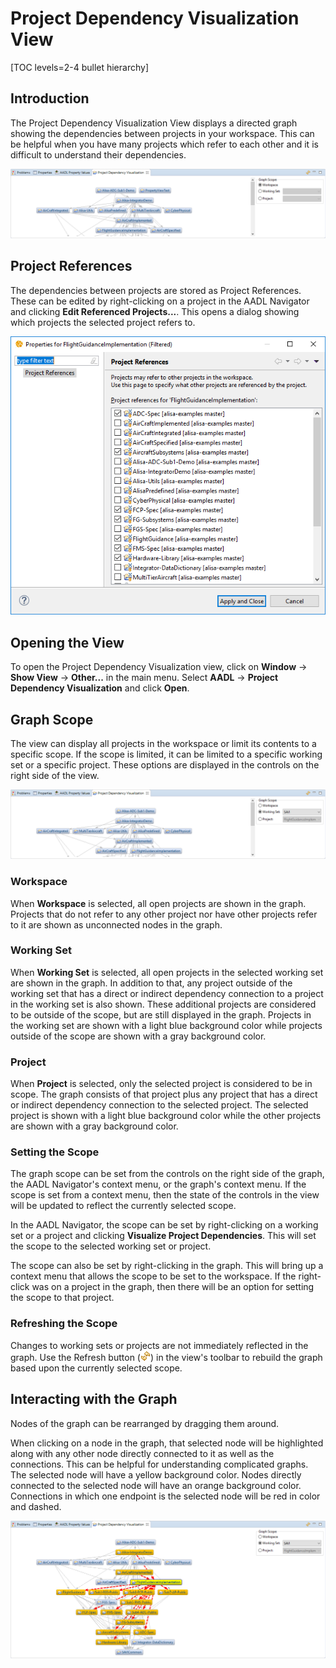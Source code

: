 # Project Dependency Visualization View

[TOC levels=2-4 bullet hierarchy]

## Introduction

The Project Dependency Visualization View displays a directed graph showing the dependencies between projects in your
workspace. This can be helpful when you have many projects which refer to each other and it is difficult to understand
their dependencies.

![Project Dependency Visualization View](images/dependencyVisualization/ProjectView.png)

## Project References

The dependencies between projects are stored as Project References. These can be edited by right-clicking on a project
in the AADL Navigator and clicking **Edit Referenced Projects...**. This opens a dialog showing which projects the
selected project refers to.

![Project References](images/dependencyVisualization/ProjectReferences.png)

## Opening the View

To open the Project Dependency Visualization view, click on **Window** -> **Show View** -> **Other...** in the main
menu. Select **AADL** -> **Project Dependency Visualization** and click **Open**.

## Graph Scope

The view can display all projects in the workspace or limit its contents to a specific scope. If the scope is limited,
it can be limited to a specific working set or a specific project. These options are displayed in the controls on the
right side of the view.

![Graph Scope Controls](images/dependencyVisualization/ProjectGraphScopeControls.png)

### Workspace

When **Workspace** is selected, all open projects are shown in the graph. Projects that do not refer to any other
project nor have other projects refer to it are shown as unconnected nodes in the graph.

### Working Set

When **Working Set** is selected, all open projects in the selected working set are shown in the graph. In addition to
that, any project outside of the working set that has a direct or indirect dependency connection to a project in the
working set is also shown. These additional projects are considered to be outside of the scope, but are still displayed
in the graph. Projects in the working set are shown with a light blue background color while projects outside of the
scope are shown with a gray background color.

### Project

When **Project** is selected, only the selected project is considered to be in scope. The graph consists of that project
plus any project that has a direct or indirect dependency connection to the selected project. The selected project is
shown with a light blue background color while the other projects are shown with a gray background color.

### Setting the Scope

The graph scope can be set from the controls on the right side of the graph, the AADL Navigator's context menu, or the
graph's context menu. If the scope is set from a context menu, then the state of the controls in the view will be
updated to reflect the currently selected scope.

In the AADL Navigator, the scope can be set by right-clicking on a working set or a project and clicking
**Visualize Project Dependencies**. This will set the scope to the selected working set or project.

The scope can also be set by right-clicking in the graph. This will bring up a context menu that allows the scope to be
set to the workspace. If the right-click was on a project in the graph, then there will be an option for setting the
scope to that project.

### Refreshing the Scope

Changes to working sets or projects are not immediately reflected in the graph. Use the Refresh button
(![Refresh](images/dependencyVisualization/refresh.png)) in the view's toolbar to rebuild the graph based upon the
currently selected scope.

## Interacting with the Graph

Nodes of the graph can be rearranged by dragging them around.

When clicking on a node in the graph, that selected node will be highlighted along with any other node directly
connected to it as well as the connections. This can be helpful for understanding complicated graphs. The selected node
will have a yellow background color. Nodes directly connected to the selected node will have an orange background color.
Connections in which one endpoint is the selected node will be red in color and dashed.

![Direct Connections](images/dependencyVisualization/ProjectDirectConnections.png)
